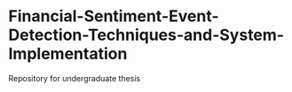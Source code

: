 # Financial-Sentiment-Event-Detection-Techniques-and-System-Implementation
Repository for undergraduate thesis

